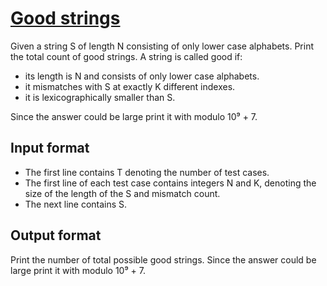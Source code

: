 # [Good strings][link]

Given a string S of length N consisting of only lower case alphabets. Print the total count of good strings. A string is called good if:

- its length is N and consists of only lower case alphabets.
- it mismatches with S at exactly K different indexes.
- it is lexicographically smaller than S.

Since the answer could be large print it with modulo 10⁹ + 7.

## Input format

- The first line contains T denoting the number of test cases.
- The first line of each test case contains integers N and K, denoting the size of the length of the S and mismatch count.
- The next line contains S.

## Output format

Print the number of total possible good strings. Since the answer could be large print it with modulo 10⁹ + 7.

[link]: https://www.hackerearth.com/practice/algorithms/dynamic-programming/2-dimensional/practice-problems/algorithm/good-strings-4-9f9d2d4b/
